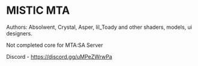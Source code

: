 # MISTIC MTA

Authors: Absolwent, Crystal, Asper, lil_Toady and other shaders, models, ui designers.

Not completed core for MTA:SA Server

Discord - https://discord.gg/uMPeZWrwPa
